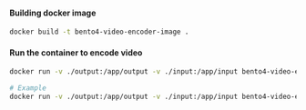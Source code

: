 #### Building docker image
```bash
docker build -t bento4-video-encoder-image .
```

#### Run the container to encode video
```bash
docker run -v ./output:/app/output -v ./input:/app/input bento4-video-encoder-image <input file1 path relative to input folder> <input file1 path relative to input folder>

# Example
docker run -v ./output:/app/output -v ./input:/app/input bento4-video-encoder-image sample/video1.mp4 sample/video2.mp4
```


